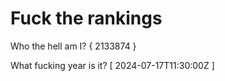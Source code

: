 # Fuck the rankings

Who the hell am I?
{ 2133874 }

What fucking year is it?
[ 2024-07-17T11:30:00Z ]
